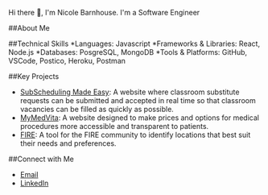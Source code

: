 Hi there 👋, I'm Nicole Barnhouse. I'm a Software Engineer

##About Me

##Technical Skills
*Languages: Javascript
*Frameworks & Libraries: React, Node.js
*Databases: PosgreSQL, MongoDB
*Tools & Platforms: GitHub, VSCode, Postico, Heroku, Postman

##Key Projects
* [SubScheduling Made Easy](https://github.com/nbarnhouse/sub-scheduling-app): A website where classroom substitute requests can be submitted and accepted in real time so that classroom vacancies can be filled as quickly as possible.
* [MyMedVita]([https://github.com/AlvinGraham/MyMedVita](https://github.com/nbarnhouse/MyMedVita)): A website designed to make prices and options for medical procedures more accessible and transparent to patients.
* [FIRE](https://github.com/ttram7/fire): A tool for the FIRE community to identify locations that best suit their needs and preferences.

##Connect with Me
* [Email](nicolebarnhouse@gmail.com)
* [LinkedIn](https://www.linkedin.com/in/nicole-barnhouse-8283152a9/)
